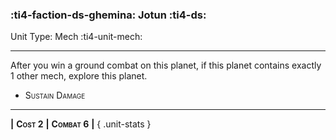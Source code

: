 ### :ti4-faction-ds-ghemina: **Jotun** :ti4-ds:

Unit Type: Mech :ti4-unit-mech:

---

After you win a ground combat on this planet, if this planet contains exactly 1 other mech, explore this planet.

* <span style="font-variant:small-caps;">Sustain Damage</span> 

---

__|__ <span style="font-variant:small-caps;white-space: nowrap;">**Cost 2**</span> __|__ <span style="font-variant:small-caps;white-space: nowrap;">**Combat 6**</span> __|__
{ .unit-stats }
